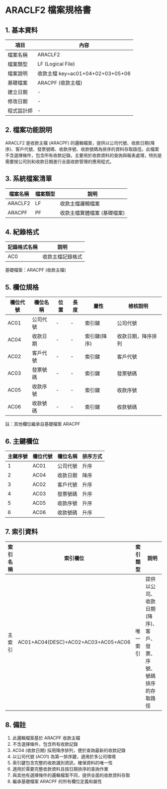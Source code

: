 # ARACLF2 檔案規格書

## 1. 基本資料

| 項目 | 內容 |
|------|------|
| 檔案名稱 | ARACLF2 |
| 檔案類型 | LF (Logical File) |
| 檔案說明 | 收款主檔 key=ac01+04+02+03+05+06 |
| 基礎檔案 | ARACPF (收款主檔) |
| 建立日期 | - |
| 修改日期 | - |
| 程式設計師 | - |

## 2. 檔案功能說明

ARACLF2 是收款主檔 (ARACPF) 的邏輯檔案，提供以公司代號、收款日期(降序)、客戶代號、發票號碼、收款序號、收款號碼為排序的資料存取路徑。此檔案不含選擇條件，包含所有收款記錄。主要用於收款資料的查詢與報表處理，特別是需要按公司別和收款日期進行全面收款管理的應用程式。

## 3. 系統檔案清單

| 檔案名稱 | 檔案類型 | 說明 |
|----------|----------|------|
| ARACLF2 | LF | 收款主檔邏輯檔案 |
| ARACPF | PF | 收款主檔實體檔案 (基礎檔案) |

## 4. 紀錄格式

| 記錄格式名稱 | 說明 |
|--------------|------|
| AC0 | 收款主檔記錄格式 |

基礎檔案：ARACPF (收款主檔)

## 5. 欄位規格

| 欄位代號 | 欄位名稱 | 位置 | 長度 | 屬性 | 檢核說明 |
|----------|----------|------|------|------|----------|
| AC01 | 公司代號 | - | - | 索引鍵 | 公司代號 |
| AC04 | 收款日期 | - | - | 索引鍵(降序) | 收款日期，降序排列 |
| AC02 | 客戶代號 | - | - | 索引鍵 | 客戶代號 |
| AC03 | 發票號碼 | - | - | 索引鍵 | 發票號碼 |
| AC05 | 收款序號 | - | - | 索引鍵 | 收款序號 |
| AC06 | 收款號碼 | - | - | 索引鍵 | 收款號碼 |

註：其他欄位繼承自基礎檔案 ARACPF

## 6. 主鍵欄位

| 主鍵序號 | 欄位代號 | 欄位名稱 | 排序方式 |
|----------|----------|----------|----------|
| 1 | AC01 | 公司代號 | 升序 |
| 2 | AC04 | 收款日期 | 降序 |
| 3 | AC02 | 客戶代號 | 升序 |
| 4 | AC03 | 發票號碼 | 升序 |
| 5 | AC05 | 收款序號 | 升序 |
| 6 | AC06 | 收款號碼 | 升序 |

## 7. 索引資料

| 索引名稱 | 索引欄位 | 索引類型 | 說明 |
|----------|----------|----------|------|
| 主索引 | AC01+AC04(DESC)+AC02+AC03+AC05+AC06 | 唯一索引 | 提供以公司、收款日期(降序)、客戶、發票、序號、號碼排序的存取路徑 |

## 8. 備註

1. 此邏輯檔案基於 ARACPF 收款主檔
2. 不含選擇條件，包含所有收款記錄
3. AC04 (收款日期) 採用降序排列，便於查詢最新的收款記錄
4. 以公司代號 (AC01) 為第一排序鍵，適用於多公司環境
5. 索引鍵包含完整的收款識別資訊，確保資料的唯一性
6. 適用於需要完整收款資料且按日期排序的查詢作業
7. 與其他有選擇條件的邏輯檔案不同，提供全面的收款資料存取
8. 繼承基礎檔案 ARACPF 的所有欄位定義和屬性 